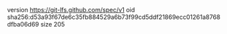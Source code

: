 version https://git-lfs.github.com/spec/v1
oid sha256:d53a93f67de6c35fb884529a6b73f99cd5ddf21869ecc01261a8768dfba06d69
size 205
